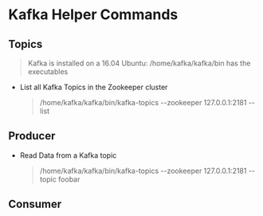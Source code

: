# Kafka Helper Commands

## Topics

> Kafka is installed on a 16.04 Ubuntu: /home/kafka/kafka/bin has the executables

* List all Kafka Topics in the Zookeeper cluster
  > /home/kafka/kafka/bin/kafka-topics --zookeeper 127.0.0.1:2181 --list

## Producer

* Read Data from a Kafka topic
  > /home/kafka/kafka/bin/kafka-topics --zookeeper 127.0.0.1:2181 --topic foobar

## Consumer
